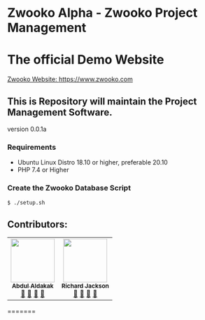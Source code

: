 # Zwooko Alpha - Zwooko Project Management

# The official Demo Website
[Zwooko Website: https://www.zwooko.com ](https://www.zwooko.com)

## This is Repository will maintain the Project Management Software.
version 0.0.1a

### Requirements
* Ubuntu Linux Distro 18.10 or higher, preferable 20.10
* PHP 7.4 or Higher

### Create the Zwooko Database Script

``` sh
$ ./setup.sh
```
## Contributors:

<table>
  <tbody>
    <tr>
      <td align="center">
        <a href="https://github.com/OMDTech">
          <img src="https://avatars.githubusercontent.com/u/56205039?v=4?s=100" width="100px;" alt=""/><br />
          <sub><b>Abdul Aldakak</b></sub>
        </a><br />
        <a href="#question-OMDTech" title="Answering Questions">💬</a>
        <a href="https://github.com/Cyberican/zwooko/commits?author=OMDTech" title="Documentation">📖</a>
        <a href="https://github.com/Cyberican/zwooko/pulls?q=is%3Apr+reviewed-by%3AOMDTech" title="Reviewed Pull Requests">👀</a>
        <a href="#talk-OMDTech" title="Talks">📢</a>
      </td>        
      <td align="center">
        <a href="https://github.com/denezt">
          <img src="https://avatars.githubusercontent.com/u/635974?v=4?s=100" width="100px;" alt=""/><br />
          <sub><b>Richard Jackson</b></sub>
        </a><br />
        <a href="#question-denezt" title="Answering Questions">💬</a>
        <a href="https://github.com/Cyberican/zwooko/commits?author=denezt" title="Documentation">📖</a>
        <a href="https://github.com/Cyberican/zwooko/pulls?q=is%3Apr+reviewed-by%3Adenezt" title="Reviewed Pull Requests">👀</a>
        <a href="#talk-denezt" title="Talks">📢</a>
      </td>
    </tr>
  </tbody>
</table>
=======
